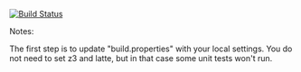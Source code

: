 [![Build Status](https://travis-ci.org/Rpasch/green.svg?branch=master)](https://travis-ci.org/Rpasch/green.svg?branch=master)

Notes:

The first step is to update "build.properties" with your local
settings.  You do not need to set z3 and latte, but in that case
some unit tests won't run.
   
